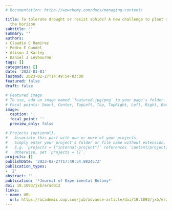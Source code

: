 ```yaml
---
# Documentation: https://wowchemy.com/docs/managing-content/

title: To tolerate drought or resist aphids? A new challenge to plant science is on
  the horizon
subtitle: ''
summary: ''
authors:
- Claudio C Ramírez
- Pedro E Gundel
- Alison J Karley
- Daniel J Leybourne
tags: []
categories: []
date: '2023-01-01'
lastmod: 2023-02-27T14:49:54-03:00
featured: false
draft: false

# Featured image
# To use, add an image named `featured.jpg/png` to your page's folder.
# Focal points: Smart, Center, TopLeft, Top, TopRight, Left, Right, BottomLeft, Bottom, BottomRight.
image:
  caption: ''
  focal_point: ''
  preview_only: false

# Projects (optional).
#   Associate this post with one or more of your projects.
#   Simply enter your project's folder or file name without extension.
#   E.g. `projects = ["internal-project"]` references `content/project/deep-learning/index.md`.
#   Otherwise, set `projects = []`.
projects: []
publishDate: '2023-02-27T17:49:54.882457Z'
publication_types:
- '2'
abstract: ''
publication: '*Journal of Experimental Botany*'
doi: 10.1093/jxb/erad012
links:
- name: URL
  url: https://academic.oup.com/jxb/advance-article/doi/10.1093/jxb/erad012/6991201
---
```

